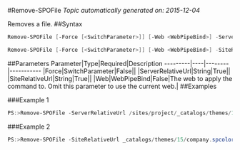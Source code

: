 #Remove-SPOFile
*Topic automatically generated on: 2015-12-04*

Removes a file.
##Syntax
```powershell
Remove-SPOFile [-Force [<SwitchParameter>]] [-Web <WebPipeBind>] -ServerRelativeUrl <String>
```


```powershell
Remove-SPOFile [-Force [<SwitchParameter>]] [-Web <WebPipeBind>] -SiteRelativeUrl <String>
```


##Parameters
Parameter|Type|Required|Description
---------|----|--------|-----------
|Force|SwitchParameter|False||
|ServerRelativeUrl|String|True||
|SiteRelativeUrl|String|True||
|Web|WebPipeBind|False|The web to apply the command to. Omit this parameter to use the current web.|
##Examples

###Example 1
```powershell
PS:>Remove-SPOFile -ServerRelativeUrl /sites/project/_catalogs/themes/15/company.spcolor
```


###Example 2
```powershell
PS:>Remove-SPOFile -SiteRelativeUrl _catalogs/themes/15/company.spcolor
```

